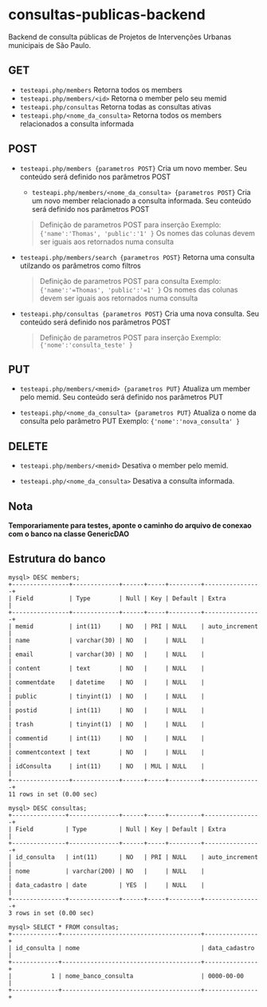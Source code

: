 # consultas-publicas-backend
Backend de consulta públicas de Projetos de Intervenções Urbanas municipais de São Paulo.

## GET
* `testeapi.php/members`
Retorna todos os members
* `testeapi.php/members/<id>`
Retorna o member pelo seu memid
* `testeapi.php/consultas`
Retorna todas as consultas ativas
* `testeapi.php/<nome_da_consulta>`
Retorna todos os members relacionados a consulta informada


## POST
* `testeapi.php/members {parametros POST}`
Cria um novo member. Seu conteúdo será definido nos parâmetros POST
  * `testeapi.php/members/<nome_da_consulta> {parametros POST}`
Cria um novo member relacionado a consulta informada. Seu conteúdo será definido nos parâmetros POST
  > Definição de parametros POST para inserção
Exemplo: `{'name':'Thomas', 'public':'1' }`
Os nomes das colunas devem ser iguais aos retornados numa consulta

* `testeapi.php/members/search {parametros POST}`
 Retorna uma consulta utilzando os parâmetros como filtros
  > Definição de parametros POST para consulta
Exemplo: `{'name':'=Thomas', 'public':'=1' }`
Os nomes das colunas devem ser iguais aos retornados numa consulta

* `testeapi.php/consultas {parametros POST}`
Cria uma nova consulta. Seu conteúdo será definido nos parâmetros POST
  > Definição de parametros POST para inserção
  Exemplo: `{'nome':'consulta_teste' }`


## PUT
* `testeapi.php/members/<memid> {parametros PUT}`
Atualiza um member pelo memid. Seu conteúdo será definido nos parâmetros PUT

* `testeapi.php/<nome_da_consulta> {parametros PUT}`
Atualiza o nome da consulta pelo parâmetro PUT
  Exemplo: `{'nome':'nova_consulta' }`


## DELETE
* `testeapi.php/members/<memid>`
Desativa o member pelo memid.

* `testeapi.php/<nome_da_consulta>`
Desativa a consulta informada.

## Nota
**Temporariamente para testes, aponte o caminho do arquivo de conexao com o banco na classe GenericDAO**

## Estrutura do banco

````mysql
mysql> DESC members;
+----------------+-------------+------+-----+---------+----------------+
| Field          | Type        | Null | Key | Default | Extra          |
+----------------+-------------+------+-----+---------+----------------+
| memid          | int(11)     | NO   | PRI | NULL    | auto_increment |
| name           | varchar(30) | NO   |     | NULL    |                |
| email          | varchar(30) | NO   |     | NULL    |                |
| content        | text        | NO   |     | NULL    |                |
| commentdate    | datetime    | NO   |     | NULL    |                |
| public         | tinyint(1)  | NO   |     | NULL    |                |
| postid         | int(11)     | NO   |     | NULL    |                |
| trash          | tinyint(1)  | NO   |     | NULL    |                |
| commentid      | int(11)     | NO   |     | NULL    |                |
| commentcontext | text        | NO   |     | NULL    |                |
| idConsulta     | int(11)     | NO   | MUL | NULL    |                |
+----------------+-------------+------+-----+---------+----------------+
11 rows in set (0.00 sec)

mysql> DESC consultas;
+---------------+--------------+------+-----+---------+----------------+
| Field         | Type         | Null | Key | Default | Extra          |
+---------------+--------------+------+-----+---------+----------------+
| id_consulta   | int(11)      | NO   | PRI | NULL    | auto_increment |
| nome          | varchar(200) | NO   |     | NULL    |                |
| data_cadastro | date         | YES  |     | NULL    |                |
+---------------+--------------+------+-----+---------+----------------+
3 rows in set (0.00 sec)

mysql> SELECT * FROM consultas;
+-------------+---------------------------------------+---------------+
| id_consulta | nome                                  | data_cadastro |
+-------------+---------------------------------------+---------------+
|           1 | nome_banco_consulta                   | 0000-00-00    |
+-------------+---------------------------------------+---------------+

````
